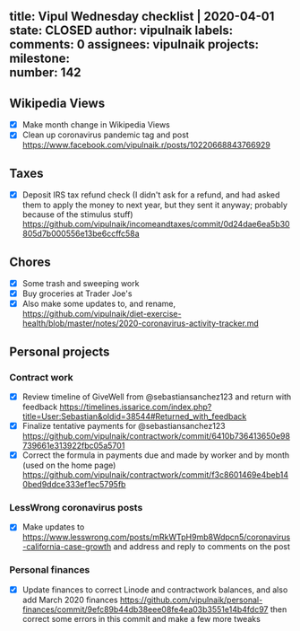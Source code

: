 title:	Vipul Wednesday checklist | 2020-04-01
state:	CLOSED
author:	vipulnaik
labels:	
comments:	0
assignees:	vipulnaik
projects:	
milestone:	
number:	142
--
## Wikipedia Views

- [x] Make month change in Wikipedia Views
- [x] Clean up coronavirus pandemic tag and post https://www.facebook.com/vipulnaik.r/posts/10220668843766929

## Taxes

- [x] Deposit IRS tax refund check (I didn't ask for a refund, and had asked them to apply the money to next year, but they sent it anyway; probably because of the stimulus stuff) https://github.com/vipulnaik/incomeandtaxes/commit/0d24dae6ea5b30805d7b000556e13be6ccffc58a

## Chores

- [x] Some trash and sweeping work
- [x] Buy groceries at Trader Joe's
- [x] Also make some updates to, and rename, https://github.com/vipulnaik/diet-exercise-health/blob/master/notes/2020-coronavirus-activity-tracker.md

## Personal projects

### Contract work

- [x] Review timeline of GiveWell from @sebastiansanchez123 and return with feedback https://timelines.issarice.com/index.php?title=User:Sebastian&oldid=38544#Returned_with_feedback
- [x] Finalize tentative payments for @sebastiansanchez123 https://github.com/vipulnaik/contractwork/commit/6410b736413650e98739661e313922fbc05a5701
- [x] Correct the formula in payments due and made by worker and by month (used on the home page) https://github.com/vipulnaik/contractwork/commit/f3c8601469e4beb140bed9ddce333ef1ec5795fb

### LessWrong coronavirus posts

- [x] Make updates to https://www.lesswrong.com/posts/mRkWTpH9mb8Wdpcn5/coronavirus-california-case-growth and address and reply to comments on the post

### Personal finances

- [x] Update finances to correct Linode and contractwork balances, and also add March 2020 finances https://github.com/vipulnaik/personal-finances/commit/9efc89b44db38eee08fe4ea03b3551e14b4fdc97 then correct some errors in this commit and make a few more tweaks
